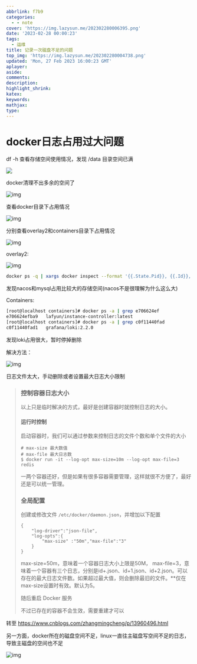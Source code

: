 ```yaml
---
abbrlink: f7b9
categories:
  - - note
cover: 'https://img.lazysun.me/202302280006395.png'
date: '2023-02-28 00:00:23'
tags:
  - 运维
title: 记录一次磁盘不足的问题
top_img: 'https://img.lazysun.me/202302280004738.png'
updated: 'Mon, 27 Feb 2023 16:00:23 GMT'
aplayer:
aside:
comments:
description:
highlight_shrink:
katex:
keywords:
mathjax:
type:
---
```

# docker日志占用过大问题

df -h 查看存储空间使用情况，发现 /data 目录空间已满

![](https://img.lazysun.me/202302272358805.png)

docker清理不出多余的空间了

![img](https://img.lazysun.me/202302272358942.png)

查看docker目录下占用情况

![img](https://img.lazysun.me/202302272359556.png)

分别查看overlay2和containers目录下占用情况

![img](https://img.lazysun.me/202302272359385.png)

overlay2:

![img](https://img.lazysun.me/202302272359755.png)

```Bash
docker ps -q | xargs docker inspect --format '{{.State.Pid}}, {{.Id}}, {{.Name}}, {{.GraphDriver.Data.WorkDir}}' | grep "357860f908577317c242ff3ff7005744dd7bd22e4504a2716780ec3db07f462a"
```

发现nacos和mysql占用比较大的存储空间(nacos不是很理解为什么这么大)

Containers:

```Bash
[root@localhost containers]# docker ps -a | grep e706624ef
e706624efba9   lafyun/instance-controller:latest                       "docker-entrypoint.s…"   4 months ago    Up 4 months   0.0.0.0:49155->9000/tcp, :::49155->9000/tcp                                                                                                           docker-compose-instance-controller-1
[root@localhost containers]# docker ps -a | grep c0f11440fad
c0f11440fad1   grafana/loki:2.2.0                                      "/usr/bin/loki -conf…"   3 months ago    Up 3 months   0.0.0.0:3100->3100/tcp, :::3100->3100/tcp                                                                                                             test-loki
```

发现loki占用很大，暂时停掉删除

解决方法：

![img](https://img.lazysun.me/202302272359567.png)

日志文件太大，手动删除或者设置最大日志大小限制

> ### **控制容器日志大小**
>
> 以上只是临时解决的方式，最好是创建容器时就控制日志的大小。
>
> #### **运行时控制**
>
> 启动容器时，我们可以通过参数来控制日志的文件个数和单个文件的大小
>
> ```
> # max-size 最大数值
> # max-file 最大日志数
> $ docker run -it --log-opt max-size=10m --log-opt max-file=3 redis
> ```
>
> 一两个容器还好，但是如果有很多容器需要管理，这样就很不方便了，最好还是可以统一管理。
>
> ### **全局配置**
>
> 创建或修改文件 `/etc/docker/daemon.json`，并增加以下配置
>
> ```
> {
>     "log-driver":"json-file",
>     "log-opts":{
>         "max-size" :"50m","max-file":"3"
>     }
> }
> ```
>
> max-size=50m，意味着一个容器日志大小上限是50M，  max-file=3，意味着一个容器有三个日志，分别是id+.json、id+1.json、id+2.json。可以存在的最大日志文件数。如果超过最大值，则会删除最旧的文件。**仅在max-size设置时有效。默认为5。
>
> 随后重启 Docker 服务
>
> 不过已存在的容器不会生效，需要重建才可以

转至 https://www.cnblogs.com/zhangmingcheng/p/13960496.html

另一方面，docker所在的磁盘空间不足，linux一直往主磁盘写空间不足的日志，导致主磁盘的空间也不足

![img](https://img.lazysun.me/202302272359471.png)
